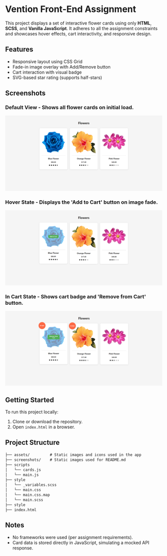 # Vention Front-End Assignment

This project displays a set of interactive flower cards using only **HTML**, **SCSS**, and **Vanilla JavaScript**. It adheres to all the assignment constraints and showcases hover effects, cart interactivity, and responsive design.

## Features
- Responsive layout using CSS Grid
- Fade-in image overlay with Add/Remove button
- Cart interaction with visual badge
- SVG-based star rating (supports half-stars)

## Screenshots
### Default View - Shows all flower cards on initial load.
![Default View - Shows all flower cards on initial load.](screenshots/default-view.png)

### Hover State - Displays the 'Add to Cart' button on image fade.
![Hover State - Displays the 'Add to Cart' button on image fade.](screenshots/hover-state.png)

### In Cart State - Shows cart badge and 'Remove from Cart' button.
![In Cart State - Shows cart badge and 'Remove from Cart' button.](screenshots/in-cart-state.png)

## Getting Started
To run this project locally:
1. Clone or download the repository.
2. Open `index.html` in a browser.

## Project Structure
```
├── assets/         # Static images and icons used in the app
├── screenshots/    # Static images used for README.md
├── scripts
│   └── cards.js
│   └── main.js
├── style
│   └── _variables.scss
│   └── main.css
│   └── main.css.map
│   └── main.scss
├── style
├── index.html
```

## Notes
- No frameworks were used (per assignment requirements).
- Card data is stored directly in JavaScript, simulating a mocked API response.
